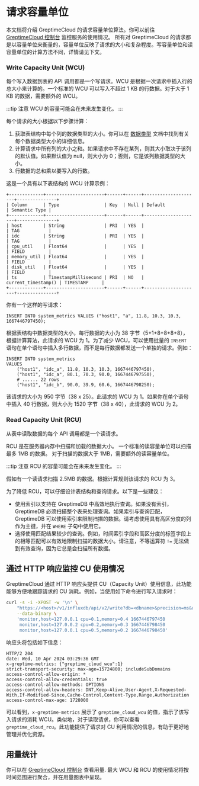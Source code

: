 # 请求容量单位

本文档将介绍 GreptimeCloud 的请求容量单位算法。你可以前往 [GreptimeCloud 控制台](https://console.greptime.cloud/) 监控服务的使用情况。
所有对 GreptimeCloud 的请求都是以容量单位来衡量的，容量单位反映了请求的大小和复杂程度。写容量单位和读容量单位的计算方法不同，详情请见下文。

### Write Capacity Unit (WCU)

每个写入数据到表的 API 调用都是一个写请求。WCU 是根据一次请求中插入行的总大小来计算的。一个标准的 WCU 可以写入不超过 1 KB 的行数据。对于大于 1 KB 的数据，需要额外的 WCU。

:::tip 注意
WCU 的容量可能会在未来发生变化。
:::

每个请求的大小根据以下步骤计算：

1. 获取表结构中每个列的数据类型的大小。你可以在 [数据类型](/reference/sql/data-types.md) 文档中找到有关每个数据类型大小的详细信息。
2. 计算请求中所有列的大小之和。如果请求中不存在某列，则其大小取决于该列的默认值。如果默认值为 null，则大小为 0；否则，它是该列数据类型的大小。
3. 行数据的总和乘以要写入的行数。

这是一个具有以下表结构的 WCU 计算示例：

```shell
+-------------+----------------------+------+------+---------------------+---------------+
| Column      | Type                 | Key  | Null | Default             | Semantic Type |
+-------------+----------------------+------+------+---------------------+---------------+
| host        | String               | PRI  | YES  |                     | TAG           |
| idc         | String               | PRI  | YES  |                     | TAG           |
| cpu_util    | Float64              |      | YES  |                     | FIELD         |
| memory_util | Float64              |      | YES  |                     | FIELD         |
| disk_util   | Float64              |      | YES  |                     | FIELD         |
| ts          | TimestampMillisecond | PRI  | NO   | current_timestamp() | TIMESTAMP     |
+-------------+----------------------+------+------+---------------------+---------------+
```

你有一个这样的写请求：

```shell
INSERT INTO system_metrics VALUES ("host1", "a", 11.8, 10.3, 10.3, 1667446797450);
```

根据表结构中数据类型的大小，每行数据的大小为 38 字节（5+1+8+8+8+8），根据计算算法，此请求的 WCU 为 1。为了减少 WCU，可以使用批量的 `INSERT` 语句在单个语句中插入多行数据，而不是每行数据都发送一个单独的请求。例如：

```shell
INSERT INTO system_metrics
VALUES
    ("host1", "idc_a", 11.8, 10.3, 10.3, 1667446797450),
    ("host1", "idc_a", 80.1, 70.3, 90.0, 1667446797550),
    # ...... 22 rows
    ("host1", "idc_b", 90.0, 39.9, 60.6, 1667446798250);
```

该请求的大小为 950 字节（38 x 25）。此请求的 WCU 为 1。如果你在单个语句中插入 40 行数据，则大小为 1520 字节（38 x 40），此请求的 WCU 为 2。

### Read Capacity Unit (RCU)

从表中读取数据的每个 API 调用都是一个读请求。

RCU 是在服务器内存中扫描和加载的数据大小。
一个标准的读容量单位可以扫描最多 1MB 的数据。
对于扫描的数据大于 1MB，需要额外的读容量单位。

:::tip 注意
RCU 的容量可能会在未来发生变化。
:::

假如有一个读请求扫描 2.5MB 的数据。根据计算规则该请求的 RCU 为 3。

为了降低 RCU，可以仔细设计表结构和查询请求。以下是一些建议：

- 使用索引以支持在 GreptimeDB 中高效地执行查询。如果没有索引，GreptimeDB 必须扫描整个表来处理查询。如果索引与查询匹配，GreptimeDB 可以使用索引来限制扫描的数据。请考虑使用具有高区分度的列作为主键，并在 `WHERE` 子句中使用它。
- 选择使用匹配结果较少的查询。例如，时间索引字段和高区分度的标签字段上的相等匹配可以有效地限制扫描的数据大小。请注意，不等运算符 `!=` 无法做到有效查询，因为它总是会扫描所有数据。

## 通过 HTTP 响应监控 CU 使用情况

GreptimeCloud 通过 HTTP 响应头提供 CU（Capacity Unit）使用信息，此功能能够方便地跟踪请求的 CU 消耗。例如，当使用如下命令进行写入请求时：

```bash
curl -s -i -XPOST -w '\n' \
    "https://<host>/v1/influxdb/api/v2/write?db=<dbname>&precision=ms&u=<username>&p=<password>" \
    --data-binary \
    'monitor,host=127.0.0.1 cpu=0.1,memory=0.4 1667446797450
     monitor,host=127.0.0.2 cpu=0.2,memory=0.3 1667446798450
     monitor,host=127.0.0.1 cpu=0.5,memory=0.2 1667446798450'
```

响应头将包括如下信息：

```
HTTP/2 204 
date: Wed, 10 Apr 2024 03:29:36 GMT
x-greptime-metrics: {"greptime_cloud_wcu":1}
strict-transport-security: max-age=15724800; includeSubDomains
access-control-allow-origin: *
access-control-allow-credentials: true
access-control-allow-methods: OPTIONS
access-control-allow-headers: DNT,Keep-Alive,User-Agent,X-Requested-With,If-Modified-Since,Cache-Control,Content-Type,Range,Authorization
access-control-max-age: 1728000
```

可以看到，`x-greptime-metrics` 展示了 `greptime_cloud_wcu` 的值，指示了该写入请求的消耗 WCU。类似地，对于读取请求，你可以查看 `greptime_cloud_rcu`。此功能提供了请求对 CU 利用情况的信息，有助于更好地管理并优化资源。


## 用量统计

你可以在 [GreptimeCloud 控制台](https://console.greptime.cloud/) 查看用量.
最大 WCU 和 RCU 的使用情况将按时间范围进行聚合，并在用量图表中呈现。
